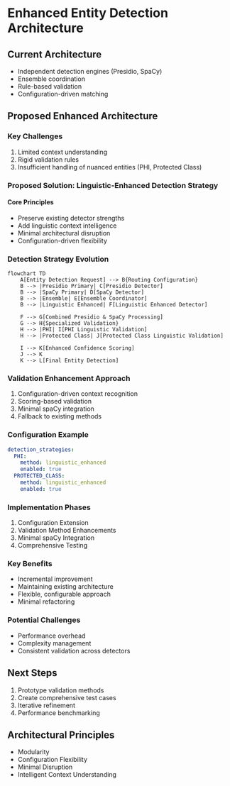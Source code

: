# Enhanced Entity Detection Architecture

## Current Architecture
- Independent detection engines (Presidio, SpaCy)
- Ensemble coordination
- Rule-based validation
- Configuration-driven matching

## Proposed Enhanced Architecture

### Key Challenges
1. Limited context understanding
2. Rigid validation rules
3. Insufficient handling of nuanced entities (PHI, Protected Class)

### Proposed Solution: Linguistic-Enhanced Detection Strategy

#### Core Principles
- Preserve existing detector strengths
- Add linguistic context intelligence
- Minimal architectural disruption
- Configuration-driven flexibility

### Detection Strategy Evolution

```mermaid
flowchart TD
    A[Entity Detection Request] --> B{Routing Configuration}
    B --> |Presidio Primary| C[Presidio Detector]
    B --> |SpaCy Primary| D[SpaCy Detector]
    B --> |Ensemble| E[Ensemble Coordinator]
    B --> |Linguistic Enhanced| F[Linguistic Enhanced Detector]
    
    F --> G[Combined Presidio & SpaCy Processing]
    G --> H{Specialized Validation}
    H --> |PHI| I[PHI Linguistic Validation]
    H --> |Protected Class| J[Protected Class Linguistic Validation]
    
    I --> K[Enhanced Confidence Scoring]
    J --> K
    K --> L[Final Entity Detection]
```

### Validation Enhancement Approach
1. Configuration-driven context recognition
2. Scoring-based validation
3. Minimal spaCy integration
4. Fallback to existing methods

### Configuration Example
```yaml
detection_strategies:
  PHI:
    method: linguistic_enhanced
    enabled: true
  PROTECTED_CLASS:
    method: linguistic_enhanced
    enabled: true
```

### Implementation Phases
1. Configuration Extension
2. Validation Method Enhancements
3. Minimal spaCy Integration
4. Comprehensive Testing

### Key Benefits
- Incremental improvement
- Maintaining existing architecture
- Flexible, configurable approach
- Minimal refactoring

### Potential Challenges
- Performance overhead
- Complexity management
- Consistent validation across detectors

## Next Steps
1. Prototype validation methods
2. Create comprehensive test cases
3. Iterative refinement
4. Performance benchmarking

## Architectural Principles
- Modularity
- Configuration Flexibility
- Minimal Disruption
- Intelligent Context Understanding
